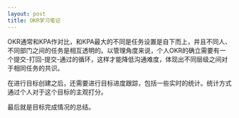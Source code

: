 ```yaml
---
layout: post
title: OKR学习笔记
---
```


OKR通常和KPA作对比，和KPA最大的不同是任务设置是自下而上，并且不同人、不同部门之间的任务是相互透明的。以管理角度来说，个人OKR的确立需要有一个提交-打回-提交-通过的循环，这样才能降低沟通难度，体现出不同层级之间对于相同任务的共识。

在进行目标创建之后，还需要进行目标进度跟踪，包括一些实时的统计。统计方式通过个人对于这个目标的主观打分。

最后就是目标完成情况的总结。

